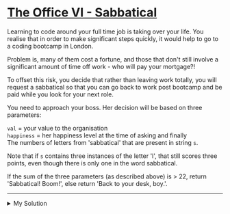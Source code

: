 # [The Office VI - Sabbatical](https://www.codewars.com/kata/57fe50d000d05166720000b1)

Learning to code around your full time job is taking over your life. You realise that in order to make significant steps
quickly, it would help to go to a coding bootcamp in London.

Problem is, many of them cost a fortune, and those that don't still involve a significant amount of time off work - who
will pay your mortgage?!

To offset this risk, you decide that rather than leaving work totally, you will request a sabbatical so that you can go
back to work post bootcamp and be paid while you look for your next role.

You need to approach your boss. Her decision will be based on three parameters:

`val` = your value to the organisation  
`happiness` = her happiness level at the time of asking and finally  
The numbers of letters from 'sabbatical' that are present in string `s`.

Note that if `s` contains three instances of the letter 'l', that still scores three points, even though there is only
one in the word sabbatical.

If the sum of the three parameters (as described above) is > 22, return 'Sabbatical! Boom!', else return 'Back to your
desk, boy.'.

---

<details><summary>My Solution</summary>

```js
function sabb(s, val, happiness) {
  return (s.match(/[sabbatical]/gi) || []).length + val + happiness > 22
    ? "Sabbatical! Boom!"
    : "Back to your desk, boy.";
}
```

</details>
